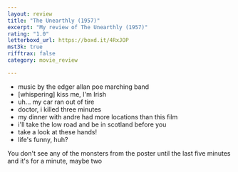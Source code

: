 ```yaml
---
layout: review
title: "The Unearthly (1957)"
excerpt: "My review of The Unearthly (1957)"
rating: "1.0"
letterboxd_url: https://boxd.it/4RxJOP
mst3k: true
rifftrax: false
category: movie_review

---
```


* music by the edger allan poe marching band
* [whispering] kiss me, I'm Irish
* uh... my car ran out of tire
* doctor, i killed three minutes
* my dinner with andre had more locations than this film
* i'll take the low road and be in scotland before you
* take a look at these hands!
* life's funny, huh?

You don't see any of the monsters from the poster until the last five minutes and it's for a minute, maybe two